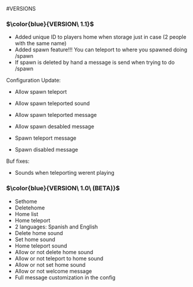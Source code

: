 #VERSIONS

### $\color{blue}{VERSION\ 1.1}$

- Added unique ID to players home when storage just in case (2 people with the same name)
- Added spawn feature!!! You can teleport to where you spawned doing /spawn
- If spawn is deleted by hand a message is send when trying to do /spawn


Configuration Update:

- Allow spawn teleport
- Allow spawn teleported sound
- Allow spawn teleported message
- Allow spawn desabled message

- Spawn teleport message
- Spawn disabled message



Buf fixes:

- Sounds when teleporting werent playing





### $\color{blue}{VERSION\ 1.0\ (BETA)}$

- Sethome
- Deletehome
- Home list
- Home teleport
- 2 languages: Spanish and English
- Delete home sound
- Set home sound
- Home teleport sound
- Allow or not delete home sound
- Allow or not teleport to home sound
- Allow or not set home sound
- Allow or not welcome message
- Full message customization in the config
